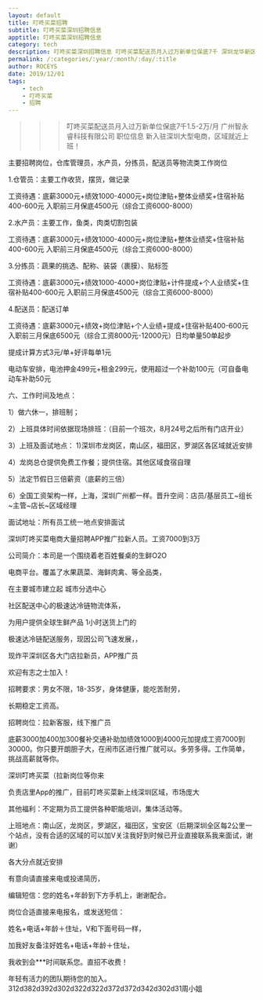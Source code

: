 ```yaml
---
layout: default
title: 叮咚买菜招聘
subtitle: 叮咚买菜深圳招聘信息
apptitle: 叮咚买菜深圳招聘信息
category: tech
description: 叮咚买菜深圳招聘信息 叮咚买菜配送员月入过万新单位保底7千 深圳龙华新区面试统一安排
permalink: /:categories/:year/:month/:day/:title
author: ROCEYS
date: 2019/12/01
tags:
    - tech
    - 叮咚买菜
    - 招聘
---
```


>>> 叮咚买菜配送员月入过万新单位保底7千1.5-2万/月 广州智永睿科技有限公司 
职位信息
新入驻深圳大型电商，区域就近上班！

主要招聘岗位，仓库管理员，水产员，分拣员，配送员等物流类工作岗位

1.仓管员：主要工作收货，摆货，做记录

工资待遇：底薪3000元+绩效1000-4000元+岗位津贴+整体业绩奖+住宿补贴400-600元 入职前三月保底4500元（综合工资6000-8000）

2.水产员：主要工作，鱼类，肉类切割包装

工资待遇：底薪3000元+绩效1000-4000元+岗位津贴+整体业绩奖+住宿补贴400-600元 入职前三月保底4500元（综合工资6000-8000）

3.分拣员：蔬果的挑选、配称、装袋（裹膜）、贴标签

工资待遇：底薪3000元+绩效1000-4000+岗位津贴+计件提成+个人业绩奖+住宿补贴400-600元 入职前三月保底4500元（综合工资6000-8000）

4.配送员：配送订单

工资待遇：底薪3000元+绩效+岗位津贴+个人业绩+提成+住宿补贴400-600元 入职前三月保底6500元（综合工资8000元-12000元）日均单量50单起步

提成计算方式3元/单+好评每单1元

电动车安排，电池押金499元+租金299元，使用超过一个补助100元（可自备电动车补助50元

六、工作时间及地点：

1）做六休一，排班制；

2）上班具体时间依据现场排班：（目前一个班次，8月24号之后所有门店开业）

3）上班及面试地点： 1)深圳市龙岗区，南山区，福田区，罗湖区各区域就近安排

4）龙岗总仓提供免费工作餐；提供住宿。其他区域食宿自理

5）法定节假日三倍薪资（底薪的三倍）

6）全国工资架构一样，上海，深圳广州都一样。晋升空间：店员/基层员工~组长~主管~店长~区域经理

面试地址：所有员工统一地点安排面试

深圳叮咚买菜电商大量招聘APP推广拉新人员。工资7000到3万

公司简介：本司是一个围绕着老百姓餐桌的生鲜O2O

电商平台。覆盖了水果蔬菜、海鲜肉禽、等全品类，

在主要城市建立起 城市分选中心

社区配送中心的极速达冷链物流体系，

为用户提供全球生鲜产品 1小时送货上门的

极速达冷链配送服务，现因公司飞速发展，，

现炸平深圳区各大门店拉新员，APP推广员

欢迎有志之士加入！

招聘要求：男女不限，18-35岁，身体健康，能吃苦耐劳，

长期稳定工资高。

招聘岗位：拉新客服，线下推广员

底薪3000加400加300餐补交通补助加绩效1000到4000元加提成工资7000到30000。你只要开朗胆子大，在闹市区进行推广就可以。多劳多得。工作简单，挑战高薪就等你。

深圳叮咚买菜（拉新岗位等你来

负责店里App的推广，目前叮咚买菜新上线深圳区域，市场庞大

其他福利：不定期为员工提供各种职能培训，集体活动等。

上班地点：南山区，龙岗区，罗湖区，福田区，宝安区（后期深圳全区每2公里一个站点，没有合适的区域的可以加V关注我好到时候已开业直接联系我来面试，谢谢）

各大分点就近安排

有意向请直接来电或投递简历，

编辑短信：您的姓名+年龄到下方手机上，谢谢配合。

岗位合适直接来电报名，或发送短信：

姓名+电话+年龄＋住址，V和下面号码一样，

加我好友备注好姓名+电话+年龄＋住址，

我收到会***时间联系您。直招不收费！

年轻有活力的团队期待您的加入。312d382d392d302d322d322d372d372d342d302d31周小姐